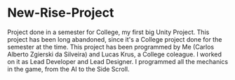 # New-Rise-Project
Project done in a semester for College, my first big Unity Project.
This project has been long abandoned, since it's a College project done for the semester at the time.
This project has been programmed by Me (Carlos Alberto Zgierski da Silveira) and Lucas Krus, a College coleague. I worked on it as Lead Developer and Lead Designer. I programmed all the mechanics in the game, from the AI to the Side Scroll.

